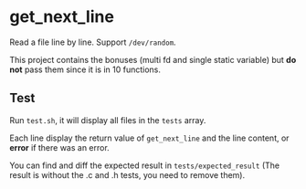 # get_next_line

Read a file line by line. Support ``/dev/random``.

This project contains the bonuses (multi fd and single static variable) but **do not** pass them since it is in 10 functions.

## Test

Run ``test.sh``, it will display all files in the ``tests`` array.

Each line display the return value of ``get_next_line`` and the line content, or **error** if there was an error.

You can find and diff the expected result in ``tests/expected_result`` (The result is without the .c and .h tests, you need to remove them).
